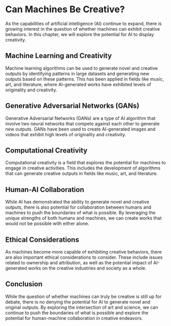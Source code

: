 Can Machines Be Creative?
=======================================================

As the capabilities of artificial intelligence (AI) continue to expand, there is growing interest in the question of whether machines can exhibit creative behaviors. In this chapter, we will explore the potential for AI to display creativity.

Machine Learning and Creativity
-------------------------------

Machine learning algorithms can be used to generate novel and creative outputs by identifying patterns in large datasets and generating new outputs based on these patterns. This has been applied in fields like music, art, and literature, where AI-generated works have exhibited levels of originality and creativity.

Generative Adversarial Networks (GANs)
--------------------------------------

Generative Adversarial Networks (GANs) are a type of AI algorithm that involve two neural networks that compete against each other to generate new outputs. GANs have been used to create AI-generated images and videos that exhibit high levels of originality and creativity.

Computational Creativity
------------------------

Computational creativity is a field that explores the potential for machines to engage in creative activities. This includes the development of algorithms that can generate creative outputs in fields like music, art, and literature.

Human-AI Collaboration
----------------------

While AI has demonstrated the ability to generate novel and creative outputs, there is also potential for collaboration between humans and machines to push the boundaries of what is possible. By leveraging the unique strengths of both humans and machines, we can create works that would not be possible with either alone.

Ethical Considerations
----------------------

As machines become more capable of exhibiting creative behaviors, there are also important ethical considerations to consider. These include issues related to ownership and attribution, as well as the potential impact of AI-generated works on the creative industries and society as a whole.

Conclusion
----------

While the question of whether machines can truly be creative is still up for debate, there is no denying the potential for AI to generate novel and original outputs. By exploring the intersection of art and science, we can continue to push the boundaries of what is possible and explore the potential for human-machine collaboration in creative endeavors.
